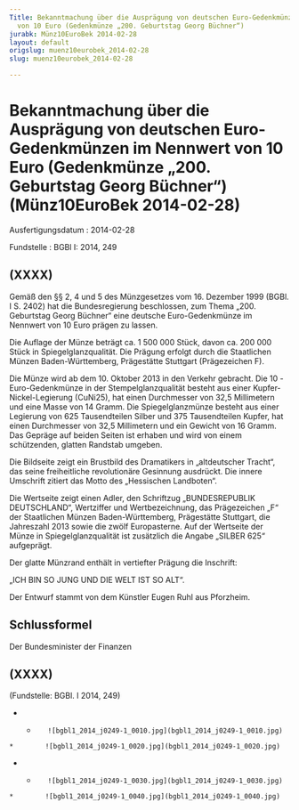 ```yaml
---
Title: Bekanntmachung über die Ausprägung von deutschen Euro-Gedenkmünzen im Nennwert
  von 10 Euro (Gedenkmünze „200. Geburtstag Georg Büchner“)
jurabk: Münz10EuroBek 2014-02-28
layout: default
origslug: muenz10eurobek_2014-02-28
slug: muenz10eurobek_2014-02-28

---
```


# Bekanntmachung über die Ausprägung von deutschen Euro-Gedenkmünzen im Nennwert von 10 Euro (Gedenkmünze „200. Geburtstag Georg Büchner“) (Münz10EuroBek 2014-02-28)

Ausfertigungsdatum
:   2014-02-28

Fundstelle
:   BGBl I: 2014, 249


## (XXXX)

Gemäß den §§ 2, 4 und 5 des Münzgesetzes vom 16. Dezember 1999 (BGBl.
I S. 2402) hat die Bundesregierung beschlossen, zum Thema „200.
Geburtstag Georg Büchner“ eine deutsche Euro-Gedenkmünze im Nennwert
von 10 Euro prägen zu lassen.

Die Auflage der Münze beträgt ca. 1 500 000 Stück, davon ca. 200 000
Stück in Spiegelglanzqualität. Die Prägung erfolgt durch die
Staatlichen Münzen Baden-Württemberg, Prägestätte Stuttgart
(Prägezeichen F).

Die Münze wird ab dem 10. Oktober 2013 in den Verkehr gebracht. Die 10
-Euro-Gedenkmünze in der Stempelglanzqualität besteht aus einer
Kupfer-Nickel-Legierung (CuNi25), hat einen Durchmesser von 32,5
Millimetern und eine Masse von 14 Gramm. Die Spiegelglanzmünze besteht
aus einer Legierung von 625 Tausendteilen Silber und 375 Tausendteilen
Kupfer, hat einen Durchmesser von 32,5 Millimetern und ein Gewicht von
16 Gramm. Das Gepräge auf beiden Seiten ist erhaben und wird von einem
schützenden, glatten Randstab umgeben.

Die Bildseite zeigt ein Brustbild des Dramatikers in „altdeutscher
Tracht“, das seine freiheitliche revolutionäre Gesinnung ausdrückt.
Die innere Umschrift zitiert das Motto des „Hessischen Landboten“.

Die Wertseite zeigt einen Adler, den Schriftzug „BUNDESREPUBLIK
DEUTSCHLAND“, Wertziffer und Wertbezeichnung, das Prägezeichen „F“ der
Staatlichen Münzen Baden-Württemberg, Prägestätte Stuttgart, die
Jahreszahl 2013 sowie die zwölf Europasterne. Auf der Wertseite der
Münze in Spiegelglanzqualität ist zusätzlich die Angabe „SILBER 625“
aufgeprägt.

Der glatte Münzrand enthält in vertiefter Prägung die Inschrift:

„ICH BIN SO JUNG UND DIE WELT IST SO ALT“.

Der Entwurf stammt von dem Künstler Eugen Ruhl aus Pforzheim.


## Schlussformel

Der Bundesminister der Finanzen


## (XXXX)

(Fundstelle: BGBl. I 2014, 249)


*    *        ![bgbl1_2014_j0249-1_0010.jpg](bgbl1_2014_j0249-1_0010.jpg)
    *        ![bgbl1_2014_j0249-1_0020.jpg](bgbl1_2014_j0249-1_0020.jpg)

*    *        ![bgbl1_2014_j0249-1_0030.jpg](bgbl1_2014_j0249-1_0030.jpg)
    *        ![bgbl1_2014_j0249-1_0040.jpg](bgbl1_2014_j0249-1_0040.jpg)


